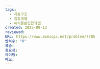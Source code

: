 ```yaml
---
tags:
  - 자료구조
  - 집합과맵
  - 해시를쓴집합과맵
created: 2025-09-13
reviewed:
URL: https://www.acmicpc.net/problem/7785
반복수: "0"
복습:
중요성:
레이팅:
메모:
---
```

